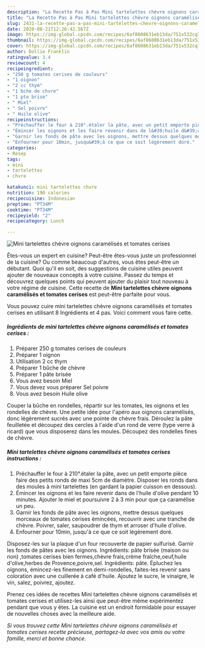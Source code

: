 ```yaml
---
description: "La Recette Pas à Pas Mini tartelettes chèvre oignons caramélisés et tomates cerises"
title: "La Recette Pas à Pas Mini tartelettes chèvre oignons caramélisés et tomates cerises"
slug: 2431-la-recette-pas-a-pas-mini-tartelettes-chevre-oignons-caramelises-et-tomates-cerises
date: 2020-08-21T12:26:42.567Z
image: https://img-global.cpcdn.com/recipes/6af8608631eb13da/751x532cq70/mini-tartelettes-chevre-oignons-caramelises-et-tomates-cerises-photo-principale-de-la-recette.jpg
thumbnail: https://img-global.cpcdn.com/recipes/6af8608631eb13da/751x532cq70/mini-tartelettes-chevre-oignons-caramelises-et-tomates-cerises-photo-principale-de-la-recette.jpg
cover: https://img-global.cpcdn.com/recipes/6af8608631eb13da/751x532cq70/mini-tartelettes-chevre-oignons-caramelises-et-tomates-cerises-photo-principale-de-la-recette.jpg
author: Dollie Franklin
ratingvalue: 3.4
reviewcount: 4
recipeingredient:
- "250 g tomates cerises de couleurs"
- "1 oignon"
- "2 cc thym"
- "1 bche de chvre"
- "1 pte brise"
- " Miel"
- " Sel poivre"
- " Huile olive"
recipeinstructions:
- "Préchauffer le four à 210°.étaler la pâte, avec un petit emporte pièce faire des petits ronds de maxi 5cm de diamètre. Disposer les ronds dans des moules à mini tartelettes (en gardant la papier cuisson en dessous)."
- "Émincer les oignons et les faire revenir dans de l&#39;huile d&#39;olive pendant 10 minutes. Ajouter le miel et poursuivre 2 à 3 min pour que ça caramélise un peu."
- "Garnir les fonds de pâte avec les oignons, mettre dessus quelques morceaux de tomates cerises émincées, recouvrir avec une tranche de chèvre. Poivrer, saler, saupoudrer de thym et arroser d&#39;huile d&#39;olive."
- "Enfourner pour 10min, jusqu&#39;à ce que ce soit légèrement doré."
categories:
- Resep
tags:
- mini
- tartelettes
- chvre

katakunci: mini tartelettes chvre 
nutrition: 190 calories
recipecuisine: Indonesian
preptime: "PT34M"
cooktime: "PT34M"
recipeyield: "2"
recipecategory: Lunch

---
```



![Mini tartelettes chèvre oignons caramélisés et tomates cerises](https://img-global.cpcdn.com/recipes/6af8608631eb13da/751x532cq70/mini-tartelettes-chevre-oignons-caramelises-et-tomates-cerises-photo-principale-de-la-recette.jpg)

Êtes-vous un expert en cuisine? Peut-être êtes-vous juste un professionnel de la cuisine? Ou comme beaucoup d'autres, vous êtes peut-être un débutant. Quoi qu'il en soit, des suggestions de cuisine utiles peuvent ajouter de nouveaux concepts à votre cuisine. Passez du temps et découvrez quelques points qui peuvent ajouter du plaisir tout nouveau à votre régime de cuisine. Cette recette de <strong> Mini tartelettes chèvre oignons caramélisés et tomates cerises </strong> est peut-être parfaite pour vous.

<!--inarticleads1-->

Vous pouvez cuire mini tartelettes chèvre oignons caramélisés et tomates cerises en utilisant 8 Ingrédients et 4 pas. Voici comment vous faire cette.

##### Ingrédients de mini tartelettes chèvre oignons caramélisés et tomates cerises :

1. Préparer 250 g tomates cerises de couleurs
1. Préparer 1 oignon
1. Utilisation 2 cc thym
1. Préparer 1 bûche de chèvre
1. Préparer 1 pâte brisée
1. Vous avez besoin  Miel
1. Vous devez vous préparer  Sel poivre
1. Vous avez besoin  Huile olive


Couper la bûche en rondelles, répartir sur les tomates, les oignons et les rondelles de chèvre. Une petite idée pour l&#39;apéro aux oignons caramélisés, donc légèrement sucrés avec une pointe de chèvre frais. Déroulez la pâte feuilletée et découpez des cercles à l&#39;aide d&#39;un rond de verre (type verre à ricard) que vous disposerez dans les moules. Découpez des rondelles fines de chèvre. 

<!--inarticleads2-->

##### Mini tartelettes chèvre oignons caramélisés et tomates cerises instructions :

1. Préchauffer le four à 210°.étaler la pâte, avec un petit emporte pièce faire des petits ronds de maxi 5cm de diamètre. Disposer les ronds dans des moules à mini tartelettes (en gardant la papier cuisson en dessous).
1. Émincer les oignons et les faire revenir dans de l&#39;huile d&#39;olive pendant 10 minutes. Ajouter le miel et poursuivre 2 à 3 min pour que ça caramélise un peu.
1. Garnir les fonds de pâte avec les oignons, mettre dessus quelques morceaux de tomates cerises émincées, recouvrir avec une tranche de chèvre. Poivrer, saler, saupoudrer de thym et arroser d&#39;huile d&#39;olive.
1. Enfourner pour 10min, jusqu&#39;à ce que ce soit légèrement doré.


Disposez-les sur la plaque d&#39;un four recouverte de papier sulfurisé. Garnir les fonds de pâtes avec les oignons. Ingrédients: pâte brisée (maison ou non) ,tomates cerises bien fermes,chèvre frais,crème fraîche,oeuf,huile d&#39;olive,herbes de Provence,poivre,sel. Ingrédients: pâte. Épluchez les oignons, émincez-les finement en demi-rondelles, faites-les revenir sans coloration avec une cuillerée à café d&#39;huile. Ajoutez le sucre, le vinaigre, le vin, salez, poivrez, ajoutez. 

<!--inarticleads1-->

<p>
Prenez ces idées de recettes Mini tartelettes chèvre oignons caramélisés et tomates cerises et utilisez-les ainsi que peut-être même expérimentez pendant que vous y êtes. La cuisine est un endroit formidable pour essayer de nouvelles choses avec la meilleure aide.
</p>

<p>
<i>Si vous trouvez cette Mini tartelettes chèvre oignons caramélisés et tomates cerises recette précieuse, partagez-la avec vos amis ou votre famille, merci et bonne chance.</i>
</p>
